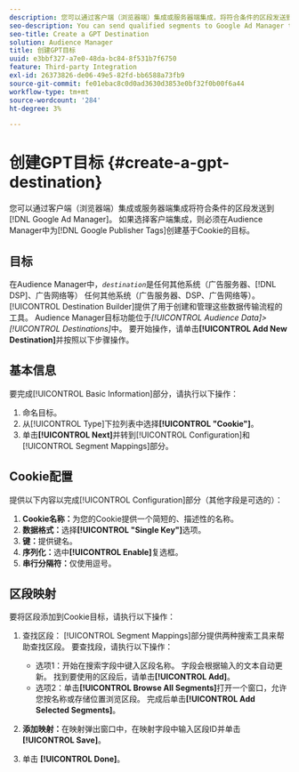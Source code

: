 ```yaml
---
description: 您可以通过客户端（浏览器端）集成或服务器端集成，将符合条件的区段发送到Google Ad Manager。 如果选择客户端集成，则必须在Audience Manager中为Google发布者标记创建基于Cookie的目标。
seo-description: You can send qualified segments to Google Ad Manager through a client-side (browser-side) integration, or a server-side integration. If you choose the client-side integration, you must create a cookie-based destination for Google Publisher Tags in Audience Manager.
seo-title: Create a GPT Destination
solution: Audience Manager
title: 创建GPT目标
uuid: e3bbf327-a7e0-48da-bc84-8f531b7f6750
feature: Third-party Integration
exl-id: 26373826-de06-49e5-82fd-bb6588a73fb9
source-git-commit: fe01ebac8c0d0ad3630d3853e0bf32f0b00f6a44
workflow-type: tm+mt
source-wordcount: '284'
ht-degree: 3%

---
```


# 创建GPT目标 {#create-a-gpt-destination}

您可以通过客户端（浏览器端）集成或服务器端集成将符合条件的区段发送到[!DNL Google Ad Manager]。 如果选择客户端集成，则必须在Audience Manager中为[!DNL Google Publisher Tags]创建基于Cookie的目标。

## 目标

在Audience Manager中，*`destination`*&#x200B;是任何其他系统（广告服务器、[!DNL DSP]、广告网络等） 任何其他系统（广告服务器、DSP、广告网络等）。[!UICONTROL Destination Builder]提供了用于创建和管理这些数据传输流程的工具。 Audience Manager目标功能位于&#x200B;*[!UICONTROL Audience Data]>[!UICONTROL Destinations]*&#x200B;中。 要开始操作，请单击&#x200B;**[!UICONTROL Add New Destination]**&#x200B;并按照以下步骤操作。

## 基本信息

要完成[!UICONTROL Basic Information]部分，请执行以下操作：

1. 命名目标。
1. 从[!UICONTROL Type]下拉列表中选择&#x200B;**[!UICONTROL "Cookie"]**。
1. 单击&#x200B;**[!UICONTROL Next]**&#x200B;并转到[!UICONTROL Configuration]和[!UICONTROL Segment Mappings]部分。

## Cookie配置

提供以下内容以完成[!UICONTROL Configuration]部分（其他字段是可选的）：

1. **Cookie名称：**&#x200B;为您的Cookie提供一个简短的、描述性的名称。
1. **数据格式：**&#x200B;选择&#x200B;**[!UICONTROL "Single Key"]**&#x200B;选项。
1. **键：**&#x200B;提供键名。
1. **序列化：**&#x200B;选中&#x200B;**[!UICONTROL Enable]**&#x200B;复选框。
1. **串行分隔符：**&#x200B;仅使用逗号。

## 区段映射

要将区段添加到Cookie目标，请执行以下操作：

1. 查找区段： [!UICONTROL Segment Mappings]部分提供两种搜索工具来帮助查找区段。 要查找段，请执行以下操作：

   * 选项1：开始在搜索字段中键入区段名称。 字段会根据输入的文本自动更新。 找到要使用的区段后，请单击&#x200B;**[!UICONTROL Add]**。
   * 选项2：单击&#x200B;**[!UICONTROL Browse All Segments]**&#x200B;打开一个窗口，允许您按名称或存储位置浏览区段。 完成后单击&#x200B;**[!UICONTROL Add Selected Segments]**。

1. **添加映射：**&#x200B;在映射弹出窗口中，在映射字段中输入区段ID并单击&#x200B;**[!UICONTROL Save]**。

1. 单击 **[!UICONTROL Done]**。
